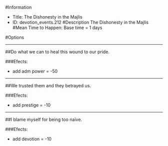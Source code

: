 #Information
 - Title: The Dishonesty in the Majlis
 - ID: devotion_events.212
#Description
The Dishonesty in the Majlis
#Mean Time to Happen:
Base time = 1 days

#Options

___
##Do what we can to heal this wound to our pride.

###Efects:<ul><li>add adm power = -50</li></ul>

___
##We trusted them and they betrayed us.

###Efects:<ul><li>add prestige = -10</li></ul>

___
##I blame myself for being too naïve.

###Efects:<ul><li>add devotion = -10</li></ul>
